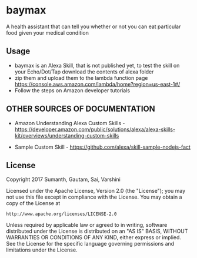 # baymax
A health assistant that can tell you whether or not you can eat particular food given your medical condition

## Usage
  * baymax is an Alexa Skill, that is not published yet, to test the skill on your Echo/Dot/Tap download the contents of alexa folder 
  * zip them and upload them to the lambda function page https://console.aws.amazon.com/lambda/home?region=us-east-1#/
  * Follow the steps on Amazon developer tutorials

## OTHER SOURCES OF DOCUMENTATION
  * Amazon Understanding Alexa Custom Skills -https://developer.amazon.com/public/solutions/alexa/alexa-skills-kit/overviews/understanding-custom-skills
  
  * Sample Custom Skill - https://github.com/alexa/skill-sample-nodejs-fact
  
## License 
Copyright 2017 Sumanth, Gautam, Sai, Varshini

Licensed under the Apache License, Version 2.0 (the "License");
you may not use this file except in compliance with the License.
You may obtain a copy of the License at

    http://www.apache.org/licenses/LICENSE-2.0

Unless required by applicable law or agreed to in writing, software
distributed under the License is distributed on an "AS IS" BASIS,
WITHOUT WARRANTIES OR CONDITIONS OF ANY KIND, either express or implied.
See the License for the specific language governing permissions and
limitations under the License.
